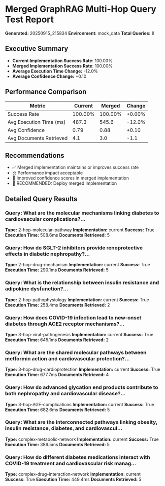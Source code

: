 # Merged GraphRAG Multi-Hop Query Test Report

**Generated:** 20250915_215834
**Environment:** mock_data
**Total Queries:** 8

## Executive Summary

- **Current Implementation Success Rate:** 100.00%
- **Merged Implementation Success Rate:** 100.00%
- **Average Execution Time Change:** -12.0%
- **Average Confidence Change:** +0.10

## Performance Comparison

| Metric | Current | Merged | Change |
|--------|---------|--------|---------|
| Success Rate | 100.00% | 100.00% | +0.00% |
| Avg Execution Time (ms) | 487.3 | 545.6 | -12.0% |
| Avg Confidence | 0.79 | 0.88 | +0.10 |
| Avg Documents Retrieved | 4.1 | 3.0 | -1.1 |

## Recommendations

- ✅ Merged implementation maintains or improves success rate
- ⚖️ Performance impact acceptable
- 🎯 Improved confidence scores in merged implementation
- 🚀 RECOMMENDED: Deploy merged implementation

## Detailed Query Results

### Query: What are the molecular mechanisms linking diabetes to cardiovascular complications?...

**Type:** 2-hop-molecular-pathway
**Implementation:** current
**Success:** True
**Execution Time:** 508.6ms
**Documents Retrieved:** 5

### Query: How do SGLT-2 inhibitors provide renoprotective effects in diabetic nephropathy?...

**Type:** 2-hop-drug-mechanism
**Implementation:** current
**Success:** True
**Execution Time:** 290.1ms
**Documents Retrieved:** 5

### Query: What is the relationship between insulin resistance and adipokine dysfunction?...

**Type:** 2-hop-pathophysiology
**Implementation:** current
**Success:** True
**Execution Time:** 258.4ms
**Documents Retrieved:** 2

### Query: How does COVID-19 infection lead to new-onset diabetes through ACE2 receptor mechanisms?...

**Type:** 3-hop-viral-pathogenesis
**Implementation:** current
**Success:** True
**Execution Time:** 645.1ms
**Documents Retrieved:** 2

### Query: What are the shared molecular pathways between metformin action and cardiovascular protection?...

**Type:** 3-hop-drug-cardioprotection
**Implementation:** current
**Success:** True
**Execution Time:** 677.7ms
**Documents Retrieved:** 4

### Query: How do advanced glycation end products contribute to both nephropathy and cardiovascular disease?...

**Type:** 3-hop-AGE-complications
**Implementation:** current
**Success:** True
**Execution Time:** 682.6ms
**Documents Retrieved:** 5

### Query: What are the interconnected pathways linking obesity, insulin resistance, diabetes, and cardiovascul...

**Type:** complex-metabolic-network
**Implementation:** current
**Success:** True
**Execution Time:** 386.5ms
**Documents Retrieved:** 5

### Query: How do different diabetes medications interact with COVID-19 treatment and cardiovascular risk manag...

**Type:** complex-drug-interaction-network
**Implementation:** current
**Success:** True
**Execution Time:** 449.4ms
**Documents Retrieved:** 5

